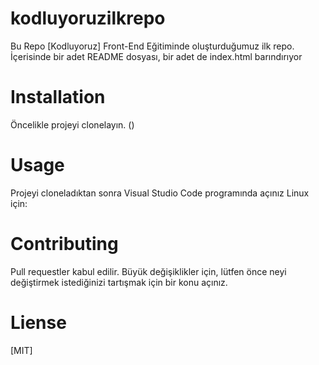 # kodluyoruzilkrepo
Bu Repo [Kodluyoruz] Front-End Eğitiminde oluşturduğumuz ilk repo. İçerisinde bir adet 
README dosyası, bir adet de index.html barındırıyor
# Installation
Öncelikle projeyi clonelayın. ()
```  ```
# Usage
Projeyi cloneladıktan sonra Visual Studio Code programında açınız
Linux için:
``` ```
# Contributing
Pull requestler kabul edilir. Büyük değişiklikler için, lütfen önce neyi değiştirmek istediğinizi tartışmak için bir konu açınız.
# Liense
[MIT]
